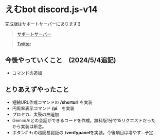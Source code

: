 # えむbot discord.js-v14

完成版はサポートサーバーにあります()

> [サポートサーバー](https://discord.gg/BnmvxuQk)

> [Twitter](https://twitter.com/ryo_001339)

## 今後やっていくこと　(2024/5/4追記)
- コマンドの追加
  
## とりあえずやったこと
- 短縮URL作成コマンドの **/shorturl** を実装
- 円周率表示コマンド **/pi**　を実装
- プロセカ、太鼓の曲追加
- GeminiAIとの会話ができるコードを作成。無料版1分で15リクエストだったから実装は断念。
- ボタンﾎﾟﾁｨの超簡易認証の **/verifypanel**を実装。今後項目は増やす...予定
